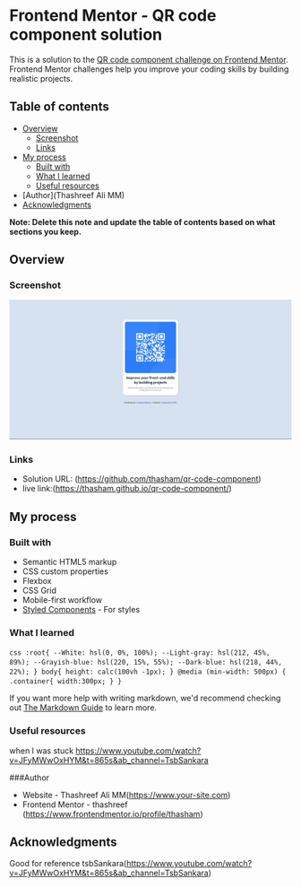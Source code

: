 # Frontend Mentor - QR code component solution

This is a solution to the [QR code component challenge on Frontend Mentor](https://www.frontendmentor.io/challenges/qr-code-component-iux_sIO_H). Frontend Mentor challenges help you improve your coding skills by building realistic projects. 

## Table of contents

- [Overview](#overview)
  - [Screenshot](#screenshot)
  - [Links](#links)
- [My process](#my-process)
  - [Built with](#built-with)
  - [What I learned](#what-i-learned)
  - [Useful resources](#useful-resources)
- [Author](Thashreef Ali MM)
- [Acknowledgments](#acknowledgments)

**Note: Delete this note and update the table of contents based on what sections you keep.**

## Overview

### Screenshot

![](./design/desktop-preview-thasham.jpg)


### Links

- Solution URL: (https://github.com/thasham/qr-code-component)
- live link:(https://thasham.github.io/qr-code-component/)

## My process

### Built with

- Semantic HTML5 markup
- CSS custom properties
- Flexbox
- CSS Grid
- Mobile-first workflow
- [Styled Components](https://styled-components.com/) - For styles


### What I learned

``css
:root{
    --White: hsl(0, 0%, 100%);
    --Light-gray: hsl(212, 45%, 89%);
    --Grayish-blue: hsl(220, 15%, 55%);
    --Dark-blue: hsl(218, 44%, 22%);
}
body{
 height: calc(100vh -1px);
 }
@media (min-width: 500px) {
    .container{
        width:300px;
    }
}``


If you want more help with writing markdown, we'd recommend checking out [The Markdown Guide](https://www.markdownguide.org/) to learn more.


### Useful resources
when I was stuck https://www.youtube.com/watch?v=JFyMWwOxHYM&t=865s&ab_channel=TsbSankara

###Author

- Website - Thashreef Ali MM(https://www.your-site.com)
- Frontend Mentor - thashreef (https://www.frontendmentor.io/profile/thasham)


## Acknowledgments

Good for reference tsbSankara(https://www.youtube.com/watch?v=JFyMWwOxHYM&t=865s&ab_channel=TsbSankara)

